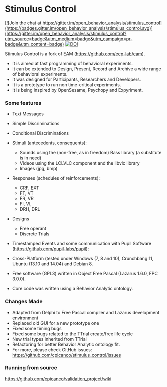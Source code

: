 # Stimulus Control

[![Join the chat at https://gitter.im/open_behavior_analysis/stimulus_control](https://badges.gitter.im/open_behavior_analysis/stimulus_control.svg)](https://gitter.im/open_behavior_analysis/stimulus_control?utm_source=badge&utm_medium=badge&utm_campaign=pr-badge&utm_content=badge) [![DOI](https://zenodo.org/badge/17609066.svg)](https://zenodo.org/badge/latestdoi/17609066)

Stimulus Control is a fork of EAM (https://github.com/eep-lab/eam).

- It is aimed at fast programming of behavioral experiments.
- It can be extended to Design, Present, Record and Archive a wide range of behavioral experiments.
- It was designed for Participants, Researchers and Developers.
- It is a prototype to run non time-critical experiments.
- It is being inspired by OpenSesame, Psychopy and Expyriment.

### Some features

  - Text Messages
  - Simple Discriminations
  - Conditional Discriminations
  - Stimuli (antecedents, consequents):
      - Sounds using the (non-free, as in freedom) Bass library (a substitute is in need)
      - Videos using the LCLVLC component and the libvlc library
      - Images (jpg, bmp)

  - Responses (schedules of reinforcements):
      - CRF, EXT
      - FT, VT
      - FR, VR
      - FI, VI,
      - DRH, DRL

  - Designs
    - Free operant
    - Discrete Trials

  - Timestamped Events and some communication with Pupil Software (https://github.com/pupil-labs/pupil);

  - Cross-Platform (tested under Windows (7, 8 and 10), Crunchbang 11, Ubuntu (13.10 and 14.04) and Debian 8.

  - Free software (GPL3) written in Object Free Pascal (Lazarus 1.6.0, FPC 3.0.0).
  - Core code was written using a Behavior Analytic ontology.


### Changes Made

- Adapted from Delphi to Free Pascal compiler and Lazarus development environment
- Replaced old GUI for a new prototype one
- Fixed some timing bugs
- Fixed some bugs related to the TTrial create/free life cycle
- New trial types inherited from TTrial
- Refactoring for better Behavior Analytic ontology fit.
- For more, please check GitHub issues: https://github.com/cpicanco/stimulus_control/issues

### Running from source

https://github.com/cpicanco/validation_project/wiki
